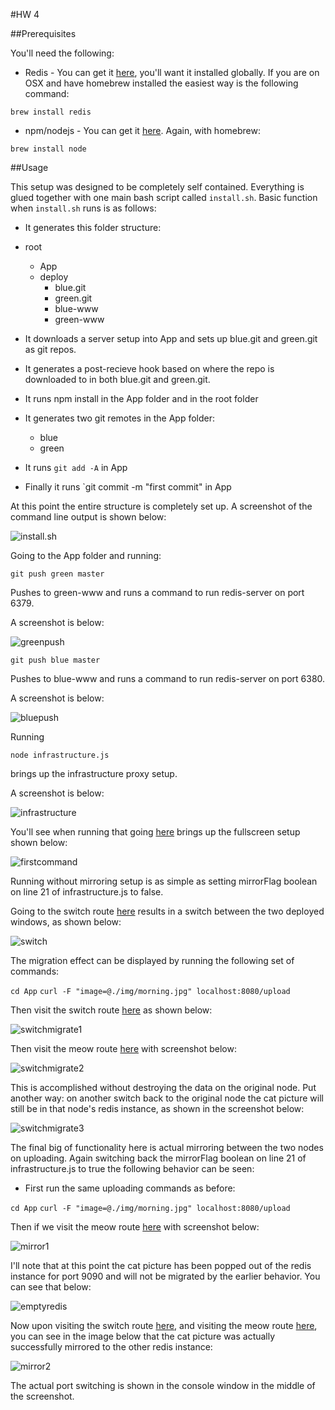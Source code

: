 #HW 4 

##Prerequisites

You'll need the following:

- Redis - You can get it [here](http://redis.io/), you'll want it installed globally.  If you are on OSX and have homebrew installed the easiest way is the following command:

`brew install redis`

- npm/nodejs - You can get it [here](https://nodejs.org/download/).  Again, with homebrew:

`brew install node`

##Usage

This setup was designed to be completely self contained.  Everything is glued together with one main bash script called `install.sh`.  Basic function when `install.sh` runs is as follows:

- It generates this folder structure:

- root
  - App
  - deploy
    - blue.git
    - green.git
    - blue-www
    - green-www

- It downloads a server setup into App and sets up blue.git and green.git as git repos.
- It generates a post-recieve hook based on where the repo is downloaded to in both blue.git and green.git.
- It runs npm install in the App folder and in the root folder
- It generates two git remotes in the App folder:
  - blue 
  - green
- It runs `git add -A` in App
- Finally it runs `git commit -m "first commit" in App

At this point the entire structure is completely set up.  A screenshot of the command line output is shown below:

![install.sh]()

Going to the App folder and running:

`git push green master`

Pushes to green-www and runs a command to run redis-server on port 6379.

A screenshot is below:

![greenpush]()

`git push blue master`

Pushes to blue-www and runs a command to run redis-server on port 6380.

A screenshot is below:

![bluepush]()

Running 

`node infrastructure.js` 

brings up the infrastructure proxy setup.

A screenshot is below:

![infrastructure]()

You'll see when running that going [here](http://localhost:8080) brings up the fullscreen setup shown below:

![firstcommand]()

Running without mirroring setup is as simple as setting mirrorFlag boolean on line 21 of infrastructure.js to false.

Going to the switch route [here](http://localhost:8080/switch) results in a switch between the two deployed windows, as shown below:

![switch]()

The migration effect can be displayed by running the following set of commands:


`cd App`
`curl -F "image=@./img/morning.jpg" localhost:8080/upload`

Then visit the switch route [here](http://localhost:8080/switch) as shown below:

![switchmigrate1]()

Then visit the meow route [here](http://localhost:8080/meow) with screenshot below:

![switchmigrate2]()

This is accomplished without destroying the data on the original node.  Put another way: on another switch back to the original node the cat picture will still be in that node's redis instance, as shown in the screenshot below:

![switchmigrate3]()

The final big of functionality here is actual mirroring between the two nodes on uploading.  Again switching back the mirrorFlag boolean on line 21 of infrastructure.js to true the following behavior can be seen:

- First run the same uploading commands as before:

`cd App`
`curl -F "image=@./img/morning.jpg" localhost:8080/upload`

Then if we visit the meow route [here](http://localhost:8080/meow) with screenshot below:

![mirror1]()

I'll note that at this point the cat picture has been popped out of the redis instance for port 9090 and will not be migrated by the earlier behavior.  You can see that below:

![emptyredis]()

Now upon visiting the switch route [here](http://localhost:8080/switch), and visiting the meow route [here](http://localhost:8080/meow), you can see in the image below that the cat picture was actually successfully mirrored to the other redis instance:

![mirror2]()

The actual port switching is shown in the console window in the middle of the screenshot.

